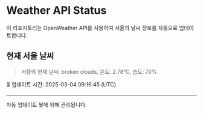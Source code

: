 
# Weather API Status

이 리포지토리는 OpenWeather API를 사용하여 서울의 날씨 정보를 자동으로 업데이트합니다.

## 현재 서울 날씨
> 서울의 현재 날씨: broken clouds, 온도: 2.78°C, 습도: 70%

⏳ 업데이트 시간: 2025-03-04 09:16:45 (UTC)

---
자동 업데이트 봇에 의해 관리됩니다.
